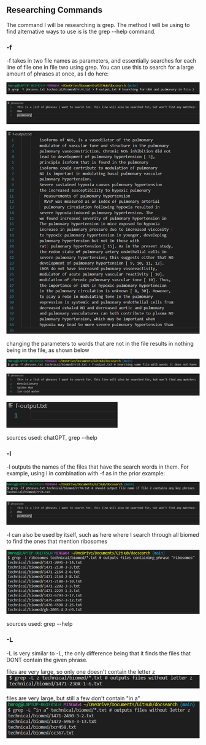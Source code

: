 <h2>Researching Commands</h2>
The command I will be researching is grep. The method I will be using to find alternative ways to use is is the grep --help command.

<h3>-f</h3>
-f takes in two file names as parameters, and essentially searches for each line of file one in file two using grep. You can use this to search for a large amount of phrases at once, as I do here:

![Image](command1.png)

![Image](phrases.png)

![Image](output1.png)

changing the parameters to words that are not in the file results in nothing being in the file, as shown below

![Image](command2.png)

![Image](phrases2.png)

![Image](output2.png)

sources used: chatGPT, grep --help

<h3>-l</h3>
-l outputs the names of the files that have the search words in them. For example, using l in combination with -f as in the prior example:

![Image](command3.png)

![Image](phrases.png)

-l can also be used by itself, such as here where I search through all biomed to find the ones that mention ribosomes

![Image](command4.png)

sources used: grep --help

<h3>-L</h3>
-L is very similar to -L, the only difference being that it finds the files that DONT contain the given phrase.

files are very large, so only one doesn't contain the letter z
![Image](command5.png)

files are very large, but still a few don't contain "in a"
![Image](command6.png)

